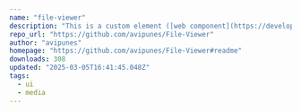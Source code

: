 ```yaml
---
name: "file-viewer"
description: "This is a custom element ([web component](https://developer.mozilla.org/en-US/docs/Web/Web_Components) - can be used every where regardless the framework) built with [Svelte](https://svelte.dev/) to view files. [Demo](https://avipunes.github.io/file-viewe"
repo_url: "https://github.com/avipunes/File-Viewer"
author: "avipunes"
homepage: "https://github.com/avipunes/File-Viewer#readme"
downloads: 308
updated: "2025-03-05T16:41:45.048Z"
tags: 
  - ui
  - media
---
```

